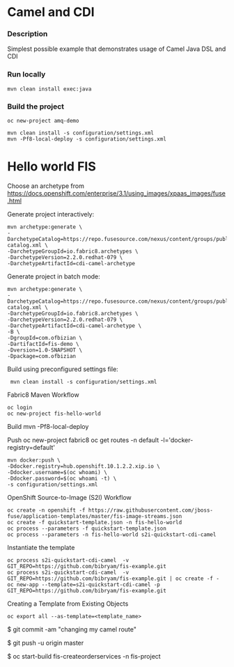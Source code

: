 # Camel and CDI

### Description
Simplest possible example that demonstrates usage of Camel Java DSL and CDI


### Run locally

    mvn clean install exec:java

### Build the project

    oc new-project amq-demo

    mvn clean install -s configuration/settings.xml
    mvn -Pf8-local-deploy -s configuration/settings.xml




# Hello world FIS

Choose an archetype from https://docs.openshift.com/enterprise/3.1/using_images/xpaas_images/fuse.html

Generate project interactively:

    mvn archetype:generate \
    -DarchetypeCatalog=https://repo.fusesource.com/nexus/content/groups/public/archetype-catalog.xml \
    -DarchetypeGroupId=io.fabric8.archetypes \
    -DarchetypeVersion=2.2.0.redhat-079 \
    -DarchetypeArtifactId=cdi-camel-archetype

Generate project in batch mode:

    mvn archetype:generate \
    -DarchetypeCatalog=https://repo.fusesource.com/nexus/content/groups/public/archetype-catalog.xml \
    -DarchetypeGroupId=io.fabric8.archetypes \
    -DarchetypeVersion=2.2.0.redhat-079 \
    -DarchetypeArtifactId=cdi-camel-archetype \
    -B \
    -DgroupId=com.ofbizian \
    -DartifactId=fis-demo \
    -Dversion=1.0-SNAPSHOT \
    -Dpackage=com.ofbizian


Build using preconfigured settings file:

     mvn clean install -s configuration/settings.xml


Fabric8 Maven Workflow

    oc login
    oc new-project fis-hello-world

Build
    mvn -Pf8-local-deploy

Push
    oc new-project fabric8
    oc get routes -n default -l='docker-registry=default'

    mvn docker:push \
    -Ddocker.registry=hub.openshift.10.1.2.2.xip.io \
    -Ddocker.username=$(oc whoami) \
    -Ddocker.password=$(oc whoami -t) \
    -s configuration/settings.xml

OpenShift Source-to-Image (S2I) Workflow

    oc create -n openshift -f https://raw.githubusercontent.com/jboss-fuse/application-templates/master/fis-image-streams.json
    oc create -f quickstart-template.json -n fis-hello-world
    oc process --parameters -f quickstart-template.json
    oc process --parameters -n fis-hello-world s2i-quickstart-cdi-camel


Instantiate the template

    oc process s2i-quickstart-cdi-camel  -v GIT_REPO=https://github.com/bibryam/fis-example.git
    oc process s2i-quickstart-cdi-camel  -v GIT_REPO=https://github.com/bibryam/fis-example.git | oc create -f -
    oc new-app --template=s2i-quickstart-cdi-camel -p GIT_REPO=https://github.com/bibryam/fis-example.git

Creating a Template from Existing Objects

    oc export all --as-template=<template_name>

$ git commit -am "changing my camel route"

$ git push -u origin master

$ oc start-build fis-createorderservices -n fis-project
